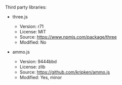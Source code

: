 Third party libraries:

- three.js
  - Version: r71
  - License: MIT
  - Source: https://www.npmjs.com/package/three
  - Modified: No

- ammo.js
  - Version: 9444bbd
  - License: zlib
  - Source: https://github.com/kripken/ammo.js
  - Modified: Yes, minor